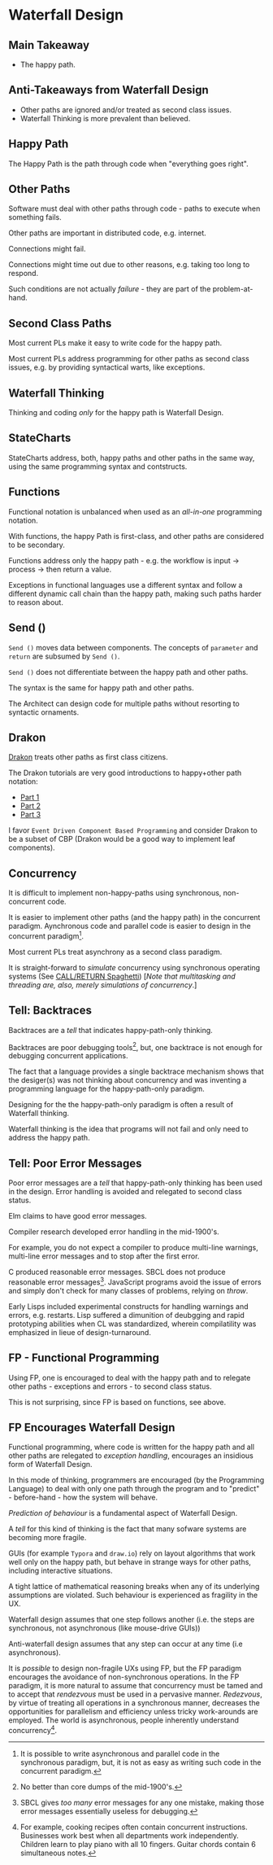 

# Waterfall Design

## Main Takeaway

- The happy path.

## Anti-Takeaways from Waterfall Design

- Other paths are ignored and/or treated as second class issues.
- Waterfall Thinking is more prevalent than believed.

## Happy Path

The Happy Path is the path through code when "everything goes right".

## Other Paths

Software must deal with other paths through code - paths to execute when something fails.

Other paths are important in distributed code, e.g. internet. 

Connections might fail.

Connections might time out due to other reasons, e.g. taking too long to respond.

Such conditions are not actually *failure* - they are part of the problem-at-hand.

## Second Class Paths

Most current PLs make it easy to write code for the happy path.

Most current PLs address programming for other paths as second class issues, e.g. by providing syntactical warts, like exceptions.

## Waterfall Thinking

Thinking and coding *only* for the happy path is Waterfall Design.

## StateCharts

StateCharts address, both, happy paths and other paths in the same way, using the same programming syntax and contstructs.

## Functions

Functional notation is unbalanced when used as an *all-in-one* programming notation.

With functions, the happy Path is first-class, and other paths are considered to be secondary.

Functions address only the happy path - e.g. the workflow is input -> process -> then return a value. 

Exceptions in functional languages use a different syntax and follow a different dynamic call chain than the happy path, making such paths harder to reason about.

## Send ()

`Send ()` moves data between components.  The concepts of `parameter` and `return` are subsumed by `Send ()`.

`Send ()` does not differentiate between the happy path and other paths.

The syntax is the same for happy path and other paths.

The Architect can design code for multiple paths without resorting to syntactic ornaments.

## Drakon

[Drakon](http://drakon-editor.sourceforge.net/) treats other paths as first class citizens.

The Drakon tutorials are very good introductions to happy+other path notation:

- [Part 1](https://drakonhub.com/files/drakon*part1*eng.pdf)
- [Part 2](https://drakonhub.com/files/drakon*part2*eng.pdf)
- [Part 3](https://drakonhub.com/files/drakon*part3*eng.pdf)

I favor `Event Driven Component Based Programming` and consider Drakon to be a subset of CBP (Drakon would be a good way to implement leaf components).

## Concurrency

It is difficult to implement non-happy-paths using synchronous, non-concurrent code.

It is easier to implement other paths (and the happy path) in the concurrent paradigm. Aynchronous code and parallel code is easier to design in the concurrent paradigm[^wf1].

[^wf1]: It is possible to write asynchronous and parallel code in the synchronous paradigm, but, it is not as easy as writing such code in the concurrent paradigm.

Most current PLs treat asynchrony as a second class paradigm.

It is straight-forward to *simulate* concurrency using synchronous operating systems (See [CALL/RETURN Spaghetti](https://guitarvydas.github.io/2020/12/09/CALL-RETURN-Spaghetti.html))  [*Note that multitasking and threading are, also, merely simulations of concurrency*.]

## Tell: Backtraces

Backtraces are a *tell* that indicates happy-path-only thinking.

Backtraces are poor debugging tools[^wf2], but, one backtrace is not enough for debugging concurrent applications.

[^wf2]: No better than core dumps of the mid-1900's.

The fact that a language provides a single backtrace mechanism shows that the desiger(s) was not thinking about concurrency and was inventing a programming language for the happy-path-only paradigm.

Designing for the the happy-path-only paradigm is often a result of Waterfall thinking.

Waterfall thinking is the idea that programs will not fail and only need to address the happy path.

## Tell: Poor Error Messages

Poor error messages are a *tell* that happy-path-only thinking has been used in the design. Error handling is avoided and relegated to second class status.

Elm claims to have good error messages.

Compiler research developed error handling in the mid-1900's.

For example, you do not expect a compiler to produce multi-line warnings, multi-line error messages and to stop after the first error.  

C produced reasonable error messages.  SBCL does not produce reasonable error messages[^wf3]. JavaScript programs avoid the issue of errors and simply don't check for many classes of problems, relying on *throw*.

[^wf3]: SBCL gives *too many* error messages for any one mistake, making those error messages essentially useless for debugging.

Early Lisps included experimental constructs for handling warnings and errors, e.g. restarts.  Lisp suffered a dimunition of deubgging and rapid prototyping abilities when CL was standardized,  wherein compilatility was emphasized in lieue of design-turnaround.

## FP - Functional Programming

Using FP, one is encouraged to deal with the happy path and to relegate other paths - exceptions and errors - to second class status.

This is not surprising, since FP is based on functions, see above.

## FP Encourages Waterfall Design

Functional programming, where code is written for the happy path and all other paths are relegated to *exception handling*, encourages an insidious form of Waterfall Design.

In this mode of thinking, programmers are encouraged (by the Programming Language) to deal with only one path through the program and to "predict" - before-hand - how the system will behave.

*Prediction of behaviour* is a fundamental aspect of Waterfall Design.

A *tell* for this kind of thinking is the fact that many sofware systems are becoming more fragile.  

GUIs (for example `Typora` and `draw.io`) rely on layout algorithms that work well only on the happy path, but behave in strange ways for other paths, including interactive situations.

A tight lattice of mathematical reasoning breaks when any of its underlying assumptions are violated.  Such behaviour is experienced as fragility in the UX.

Waterfall design assumes that one step follows another (i.e. the steps are synchronous, not asynchronous (like mouse-drive GUIs))

Anti-waterfall design assumes that any step can occur at any time (i.e asynchronous).

It is *possible* to design non-fragile UXs using FP, but the FP paradigm encourages the avoidance of non-synchronous operations.  In the FP paradigm, it is more natural to assume that concurrency must be tamed and to accept that *rendezvous* must be used in a pervasive manner.  *Redezvous*, by virtue of treating all operations in a synchronous manner, decreases the opportunities for parallelism and efficiency unless tricky work-arounds are employed.  The world is asynchronous, people inherently understand concurrency[^wf4]. 

[^wf4]: For example, cooking recipes often contain concurrent instructions.  Businesses work best when all departments work independently.  Children learn to play piano with all 10 fingers.  Guitar chords contain 6 simultaneous notes.